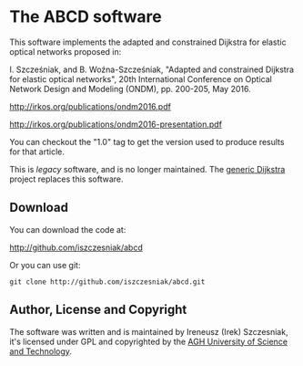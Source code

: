 # The ABCD software

This software implements the adapted and constrained Dijkstra for
elastic optical networks proposed in:

I. Szcześniak, and B. Woźna-Szcześniak, "Adapted and constrained
Dijkstra for elastic optical networks", 20th International Conference
on Optical Network Design and Modeling (ONDM), pp. 200-205, May 2016.

<http://irkos.org/publications/ondm2016.pdf>

<http://irkos.org/publications/ondm2016-presentation.pdf>

You can checkout the "1.0" tag to get the version used to produce
results for that article.

This is *legacy* software, and is no longer maintained.  The [generic
Dijkstra](../gd) project replaces this software.

## Download

You can download the code at:

<http://github.com/iszczesniak/abcd>

Or you can use git:

`git clone http://github.com/iszczesniak/abcd.git`

## Author, License and Copyright

The software was written and is maintained by Ireneusz (Irek)
Szczesniak, it's licensed under GPL and copyrighted by the [AGH
University of Science and Technology](https://www.agh.edu.pl/).
